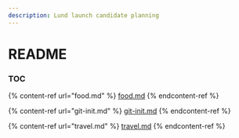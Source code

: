 ```yaml
---
description: Lund launch candidate planning
---
```


# README

### TOC

{% content-ref url="food.md" %}
[food.md](food.md)
{% endcontent-ref %}

{% content-ref url="git-init.md" %}
[git-init.md](git-init.md)
{% endcontent-ref %}

{% content-ref url="travel.md" %}
[travel.md](travel.md)
{% endcontent-ref %}
